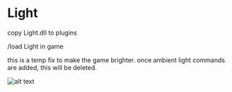 # Light

copy Light.dll to <Ashita>plugins

/load Light in game

this is a temp fix to make the game brighter. once ambient light commands are added, this will be deleted.


![alt text](https://github.com/xenonsmurf/Ashita4-Plugins/blob/master/Light/ba.png)
